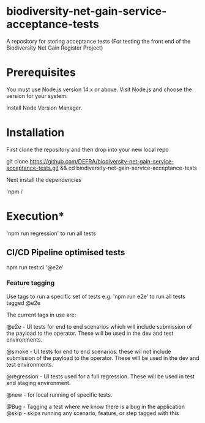# biodiversity-net-gain-service-acceptance-tests

A repository for storing acceptance tests (For testing the front end of the Biodiversity Net Gain Register Project)

# **Prerequisites**

You must use Node.js version 14.x or above. Visit Node.js and choose the version for your system.

Install Node Version Manager.

# **Installation**

First clone the repository and then drop into your new local repo

git clone <https://github.com/DEFRA/biodiversity-net-gain-service-acceptance-tests.git> && cd biodiversity-net-gain-service-acceptance-tests

Next install the dependencies

'npm i'

# **Execution\***

'npm run regression' to run all tests

## CI/CD Pipeline optimised tests

npm run test:ci '@e2e'

### Feature tagging

Use tags to run a specific set of tests e.g. 'npm run e2e' to run all tests tagged @e2e

The current tags in use are:

@e2e - UI tests for end to end scenarios which will include submission of the payload to the operator. These will be used in the dev and test environments.

@smoke - UI tests for end to end scenarios. these wil not include submission of the payload to the operator. These will be used in the dev and test environments.

@regression - UI tests used for a full regression. These will be used in test and staging environment.

@new - for local running of specific tests.

@Bug - Tagging a test where we know there is a bug in the application
@skip - skips running any scenario, feature, or step tagged with this